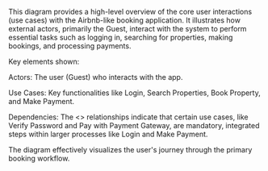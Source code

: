 This diagram provides a high-level overview of the core user interactions (use cases) with the Airbnb-like booking application. It illustrates how external actors, primarily the Guest, interact with the system to perform essential tasks such as logging in, searching for properties, making bookings, and processing payments.

Key elements shown:

Actors: The user (Guest) who interacts with the app.

Use Cases: Key functionalities like Login, Search Properties, Book Property, and Make Payment.

Dependencies: The <<include>> relationships indicate that certain use cases, like Verify Password and Pay with Payment Gateway, are mandatory, integrated steps within larger processes like Login and Make Payment.

The diagram effectively visualizes the user's journey through the primary booking workflow.
